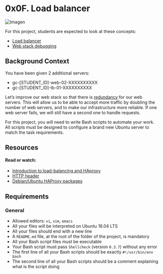 # 0x0F. Load balancer

![Imagen](https://i0.wp.com/gbhackers.com/wp-content/uploads/2018/12/Load-Balancer.jpg?fit=759%2C387&ssl=1)

For this project, students are expected to look at these concepts:

- [Load balancer](https://intranet.hbtn.io/concepts/46)
- [Web stack debugging](https://intranet.hbtn.io/concepts/68)

## Background Context

You have been given 2 additional servers:

- gc-[STUDENT_ID]-web-02-XXXXXXXXXX
- gc-[STUDENT_ID]-lb-01-XXXXXXXXXX

Let’s improve our web stack so that there is [redundancy](https://en.wikipedia.org/wiki/Redundancy_%28engineering%29) for our web servers. This will allow us to be able to accept more traffic by doubling the number of web servers, and to make our infrastructure more reliable. If one web server fails, we will still have a second one to handle requests.

For this project, you will need to write Bash scripts to automate your work. All scripts must be designed to configure a brand new Ubuntu server to match the task requirements.

## Resources
#### Read or watch:

- [Introduction to load-balancing and HAproxy](https://www.digitalocean.com/community/tutorials/an-introduction-to-haproxy-and-load-balancing-concepts)
- [HTTP header](https://www.techopedia.com/definition/27178/http-header)
- [Debian/Ubuntu HAProxy packages](https://haproxy.debian.net/)

## Requirements
### General
- Allowed editors: ```vi```, ```vim```, ```emacs```
- All your files will be interpreted on Ubuntu 16.04 LTS
- All your files should end with a new line
- A ```README.md``` file, at the root of the folder of the project, is mandatory
- All your Bash script files must be executable
- Your Bash script must pass ```Shellcheck``` (version ```0.3.7```) without any error
- The first line of all your Bash scripts should be exactly ```#!/usr/bin/env bash```
- The second line of all your Bash scripts should be a comment explaining what is the script doing
